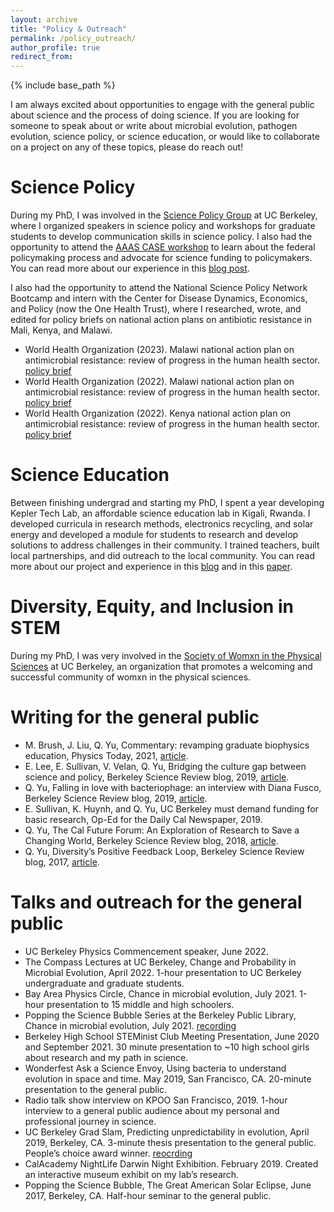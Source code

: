 ```yaml
---
layout: archive
title: "Policy & Outreach"
permalink: /policy_outreach/
author_profile: true
redirect_from:
---
```


{% include base_path %}

I am always excited about opportunities to engage with the general public about science and the process of doing science. If you are looking for someone to speak about or write about microbial evolution, pathogen evolution, science policy, or science education, or would like to collaborate on a project on any of these topics, please do reach out!

# Science Policy

During my PhD, I was involved in the [Science Policy Group](https://sciencepolicy.berkeley.edu/) at UC Berkeley, where I organized speakers in science policy and workshops for graduate students to develop communication skills in science policy. I also had the opportunity to attend the [AAAS CASE workshop](https://www.aaas.org/programs/catalyzing-advocacy-in-science-and-engineering) to learn about the federal policymaking process and advocate for science funding to policymakers. You can read more about our experience in this [blog post](https://berkeleysciencereview.com/article/2019/07/31/bridging-the-culture-gap-between-science-and-policy).

I also had the opportunity to attend the National Science Policy Network Bootcamp and intern with the Center for Disease Dynamics, Economics, and Policy (now the One Health Trust), where I researched, wrote, and edited for policy briefs on national action plans on antibiotic resistance in Mali, Kenya, and Malawi.

* World Health Organization (2023). Malawi national action plan on antimicrobial resistance: review of progress in the human health sector. [policy brief](https://www.who.int/publications/i/item/9789240065468)
* World Health Organization (2022). Malawi national action plan on antimicrobial resistance: review of progress in the human health sector. [policy brief](https://www.who.int/publications/i/item/9789240056848)
* World Health Organization (2022). Kenya national action plan on antimicrobial resistance: review of progress in the human health sector. [policy brief](https://www.who.int/publications/i/item/9789240062689)

# Science Education

Between finishing undergrad and starting my PhD, I spent a year developing Kepler Tech Lab, an affordable science education lab in Kigali, Rwanda. I developed curricula in research methods, electronics recycling, and solar energy and developed a module for students to research and develop solutions to address challenges in their community. I trained teachers, built local partnerships, and did outreach to the local community. You can read more about our project and experience in this [blog](https://keplertechlab.wordpress.com/) and in this [paper](https://sftp.asee.org/kepler-tech-lab-developing-an-affordable-skills-based-engineering-lab-course-in-rwanda).

# Diversity, Equity, and Inclusion in STEM

During my PhD, I was very involved in the [Society of Womxn in the Physical Sciences](https://www.swpsberkeley.com/) at UC Berkeley, an organization that promotes a welcoming and successful community of womxn in the physical sciences.

# Writing for the general public

* M. Brush, J. Liu, Q. Yu, Commentary: revamping graduate biophysics education, Physics Today, 2021, [article](https://physicstoday.scitation.org/do/10.1063/PT.6.3.20210623a/full/).
* E. Lee, E. Sullivan, V. Velan, Q. Yu, Bridging the culture gap between science and policy, Berkeley Science Review blog, 2019, [article](https://berkeleysciencereview.com/article/2019/07/31/bridging-the-culture-gap-between-science-and-policy).
* Q. Yu, Falling in love with bacteriophage: an interview with Diana Fusco, Berkeley Science Review blog, 2019, [article](https://berkeleysciencereview.com/article/2019/03/14/falling-in-love-with-bacteriophage-an-interview-with-diana-fusco).
* E. Sullivan, K. Huynh, and Q. Yu, UC Berkeley must demand funding for basic research, Op-Ed for the Daily Cal Newspaper, 2019. 
* Q. Yu, The Cal Future Forum: An Exploration of Research to Save a Changing World, Berkeley Science Review blog, 2018, [article](https://berkeleysciencereview.com/article/2017/11/01/the-cal-future-forum-an-exploration-of-research-to-save-a-changing-world).
* Q. Yu, Diversity’s Positive Feedback Loop, Berkeley Science Review blog, 2017, [article](https://berkeleysciencereview.com/article/2017/06/07/diversity-s-positive-feedback-loop).

# Talks and outreach for the general public

* UC Berkeley Physics Commencement speaker, June 2022.
* The Compass Lectures at UC Berkeley, Change and Probability in Microbial Evolution, April 2022. 1-hour presentation to UC Berkeley undergraduate and graduate students. 
* Bay Area Physics Circle, Chance in microbial evolution, July 2021. 1-hour presentation to 15 middle and high schoolers. 
* Popping the Science Bubble Series at the Berkeley Public Library, Chance in microbial evolution, July 2021. [recording](https://www.youtube.com/watch?v=2M3mN0lfgnM&ab_channel=PoppingtheScienceBubble)
* Berkeley High School STEMinist Club Meeting Presentation, June 2020 and September 2021. 30 minute presentation to ~10 high school girls about research and my path in science. 
* Wonderfest Ask a Science Envoy, Using bacteria to understand evolution in space and time. May 2019, San Francisco, CA. 20-minute presentation to the general public. 
* Radio talk show interview on KPOO San Francisco, 2019. 1-hour interview to a general public audience about my personal and professional journey in science. 
* UC Berkeley Grad Slam, Predicting unpredictability in evolution, April 2019, Berkeley, CA. 3-minute thesis presentation to the general public. People’s choice award winner. [reocrding](https://youtu.be/6VVppY-uUgE?t=4803)
* CalAcademy NightLife Darwin Night Exhibition. February 2019. Created an interactive museum exhibit on my lab’s research. 
* Popping the Science Bubble, The Great American Solar Eclipse, June 2017, Berkeley, CA. Half-hour seminar to the general public. 




